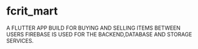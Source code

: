 # fcrit_mart

A FLUTTER APP BUILD FOR BUYING AND SELLING ITEMS BETWEEN USERS
FIREBASE IS USED FOR THE BACKEND,DATABASE AND STORAGE SERVICES.
